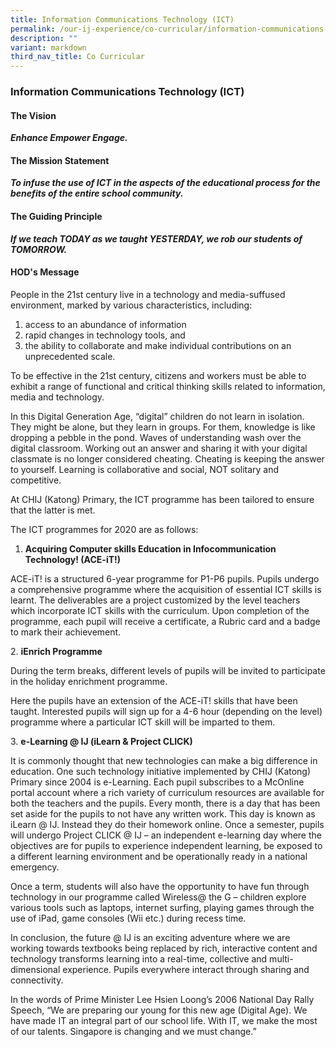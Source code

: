 ```yaml
---
title: Information Communications Technology (ICT)
permalink: /our-ij-experience/co-curricular/information-communications-technology-ict/
description: ""
variant: markdown
third_nav_title: Co Curricular
---
```

### Information Communications Technology (ICT)


#### The Vision


**_Enhance Empower Engage._**

#### The Mission Statement


**_To infuse the use of ICT in the aspects of the educational process for the benefits of the entire school community._**

#### The Guiding Principle


**_If we teach TODAY as we taught YESTERDAY, we rob our students of TOMORROW._**

#### HOD's Message


People in the 21st century live in a technology and media-suffused environment, marked by various characteristics, including:

1.  access to an abundance of information
2.  rapid changes in technology tools, and
3.  the ability to collaborate and make individual contributions on an unprecedented scale.

  

To be effective in the 21st century, citizens and workers must be able to exhibit a range of functional and critical thinking skills related to information, media and technology.

  

In this Digital Generation Age, “digital” children do not learn in isolation. They might be alone, but they learn in groups. For them, knowledge is like dropping a pebble in the pond. Waves of understanding wash over the digital classroom. Working out an answer and sharing it with your digital classmate is no longer considered cheating. Cheating is keeping the answer to yourself. Learning is collaborative and social, NOT solitary and competitive.

  

At CHIJ (Katong) Primary, the ICT programme has been tailored to ensure that the latter is met.

  

The ICT programmes for 2020 are as follows:

  

1. **Acquiring Computer skills Education in Infocommunication Technology! (ACE-iT!)**

ACE-iT! is a structured 6-year programme for P1-P6 pupils. Pupils undergo a comprehensive programme where the acquisition of essential ICT skills is learnt. The deliverables are a project customized by the level teachers which incorporate ICT skills with the curriculum. Upon completion of the programme, each pupil will receive a certificate, a Rubric card and a badge to mark their achievement.

  

2\. **iEnrich Programme**

During the term breaks, different levels of pupils will be invited to participate in the holiday enrichment programme.

  

Here the pupils have an extension of the ACE-iT! skills that have been taught. Interested pupils will sign up for a 4-6 hour (depending on the level) programme where a particular ICT skill will be imparted to them.

  

3\. **e-Learning @ IJ (iLearn &amp; Project CLICK)**

It is commonly thought that new technologies can make a big difference in education. One such technology initiative implemented by CHIJ (Katong) Primary since 2004 is e-Learning. Each pupil subscribes to a McOnline portal account where a rich variety of curriculum resources are available for both the teachers and the pupils. Every month, there is a day that has been set aside for the pupils to not have any written work. This day is known as iLearn @ IJ. Instead they do their homework online. Once a semester, pupils will undergo Project CLICK @ IJ – an independent e-learning day where the objectives are for pupils to experience independent learning, be exposed to a different learning environment and be operationally ready in a national emergency.

  

Once a term, students will also have the opportunity to have fun through technology in our programme called Wireless@ the G – children explore various tools such as laptops, internet surfing, playing games through the use of iPad, game consoles (Wii etc.) during recess time.

  

In conclusion, the future @ IJ is an exciting adventure where we are working towards textbooks being replaced by rich, interactive content and technology transforms learning into a real-time, collective and multi-dimensional experience. Pupils everywhere interact through sharing and connectivity.

  

In the words of Prime Minister Lee Hsien Loong’s 2006 National Day Rally Speech, “We are preparing our young for this new age (Digital Age). We have made IT an integral part of our school life. With IT, we make the most of our talents. Singapore is changing and we must change.”